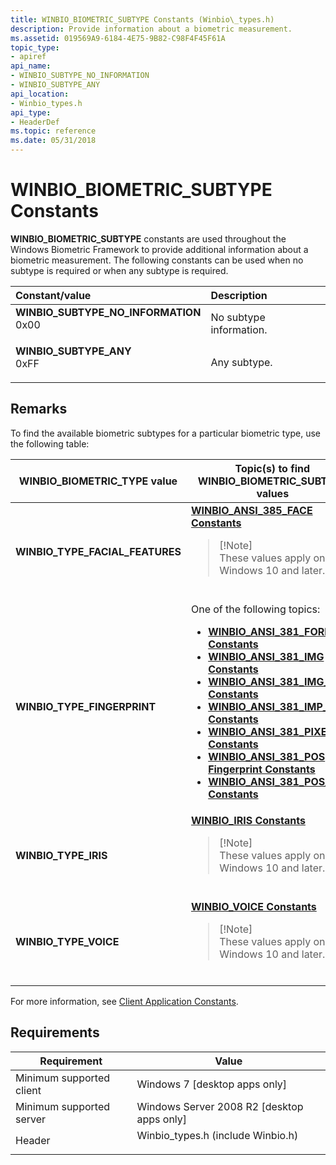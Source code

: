 ```yaml
---
title: WINBIO_BIOMETRIC_SUBTYPE Constants (Winbio\_types.h)
description: Provide information about a biometric measurement.
ms.assetid: 019569A9-6184-4E75-9B82-C98F4F45F61A
topic_type:
- apiref
api_name:
- WINBIO_SUBTYPE_NO_INFORMATION
- WINBIO_SUBTYPE_ANY
api_location:
- Winbio_types.h
api_type:
- HeaderDef
ms.topic: reference
ms.date: 05/31/2018
---
```


# WINBIO\_BIOMETRIC\_SUBTYPE Constants

**WINBIO\_BIOMETRIC\_SUBTYPE** constants are used throughout the Windows Biometric Framework to provide additional information about a biometric measurement. The following constants can be used when no subtype is required or when any subtype is required.



| Constant/value                                                                                                                                                                                                                                                            | Description                        |
|:--------------------------------------------------------------------------------------------------------------------------------------------------------------------------------------------------------------------------------------------------------------------------|:-----------------------------------|
| <span id="WINBIO_SUBTYPE_NO_INFORMATION"></span><span id="winbio_subtype_no_information"></span><dl> <dt>**WINBIO\_SUBTYPE\_NO\_INFORMATION**</dt> <dt>0x00</dt> </dl> | No subtype information.<br/> |
| <span id="WINBIO_SUBTYPE_ANY"></span><span id="winbio_subtype_any"></span><dl> <dt>**WINBIO\_SUBTYPE\_ANY**</dt> <dt>0xFF</dt> </dl>                                   | Any subtype.<br/>            |



## Remarks

To find the available biometric subtypes for a particular biometric type, use the following table:



<table>
<colgroup>
<col style="width: 50%" />
<col style="width: 50%" />
</colgroup>
<thead>
<tr class="header">
<th><strong>WINBIO_BIOMETRIC_TYPE</strong> value</th>
<th>Topic(s) to find <strong>WINBIO_BIOMETRIC_SUBTYPE</strong> values</th>
</tr>
</thead>
<tbody>
<tr class="odd">
<td><strong>WINBIO_TYPE_FACIAL_FEATURES</strong></td>
<td><a href="winbio-ansi-385-face-constants.md"><strong>WINBIO_ANSI_385_FACE Constants</strong></a>
<blockquote>
[!Note]<br />
These values apply only for Windows 10 and later.
</blockquote>
<br/></td>
</tr>
<tr class="even">
<td><strong>WINBIO_TYPE_FINGERPRINT</strong></td>
<td>One of the following topics:
<ul>
<li><a href="winbio-ansi-381-format-constants.md"><strong>WINBIO_ANSI_381_FORMAT Constants</strong></a></li>
<li><a href="winbio-ansi-381-img-constants.md"><strong>WINBIO_ANSI_381_IMG Constants</strong></a></li>
<li><a href="winbio-ansi-381-img-acq-constants.md"><strong>WINBIO_ANSI_381_IMG_ACQ Constants</strong></a></li>
<li><a href="winbio-ansi-381-imp-type-constants.md"><strong>WINBIO_ANSI_381_IMP_TYPE Constants</strong></a></li>
<li><a href="winbio-ansi-381-pixels-constants.md"><strong>WINBIO_ANSI_381_PIXELS Constants</strong></a></li>
<li><a href="winbio-ansi-381-pos-fingerprint-constants.md"><strong>WINBIO_ANSI_381_POS Fingerprint Constants</strong></a></li>
<li><a href="winbio-ansi-381-pos-palm-constants.md"><strong>WINBIO_ANSI_381_POS_Palm Constants</strong></a></li>
</ul></td>
</tr>
<tr class="odd">
<td><strong>WINBIO_TYPE_IRIS</strong></td>
<td><a href="winbio-iris-constants.md"><strong>WINBIO_IRIS Constants</strong></a>
<blockquote>
[!Note]<br />
These values apply only for Windows 10 and later.
</blockquote>
<br/></td>
</tr>
<tr class="even">
<td><strong>WINBIO_TYPE_VOICE</strong></td>
<td><a href="https://www.bing.com/search?q=<strong>WINBIO_VOICE+Constants</strong>"><strong>WINBIO_VOICE Constants</strong></a>
<blockquote>
[!Note]<br />
These values apply only for Windows 10 and later.
</blockquote>
<br/></td>
</tr>
</tbody>
</table>



 

For more information, see [Client Application Constants](client-application-constants.md).

## Requirements



| Requirement | Value |
|-------------------------------------|---------------------------------------------------------------------------------------------------------------|
| Minimum supported client<br/> | Windows 7 \[desktop apps only\]<br/>                                                                    |
| Minimum supported server<br/> | Windows Server 2008 R2 \[desktop apps only\]<br/>                                                       |
| Header<br/>                   | <dl> <dt>Winbio\_types.h (include Winbio.h)</dt> </dl> |



 

 





